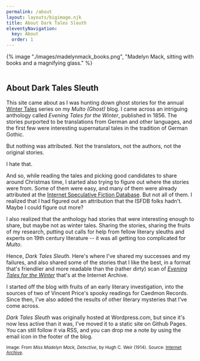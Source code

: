 ```yaml
---
permalink: /about
layout: layouts/bigimage.njk
title: About Dark Tales Sleuth
eleventyNavigation:
  key: About
  order: 1
---
```



<div class="top_container">
    {% image "./images/madelynmack_books.png", "Madelyn Mack, sitting with books and a magnifying glass." %}
</div>

<br>

<div class="message-box">
<h2>About Dark Tales Sleuth</h2>

This site came about as I was hunting down ghost stories for the annual [Winter Tales](https://multoghost.wordpress.com/winter-tales/) series on my *Multo (Ghost)* blog. I came across an intriguing anthology called *Evening Tales for the Winter*, published in 1856. The stories purported to be translations from German and other languages, and the first few were interesting supernatural tales in the tradition of German Gothic.

But nothing was attributed. Not the translators, not the authors, not the original stories.

I hate that.

And so, while reading the tales and picking good candidates to share around Christmas time, I started also trying to figure out where the stories were from. Some of them were easy, and many of them were already attributed at the [Internet Speculative Fiction Database](http://www.isfdb.org/cgi-bin/pl.cgi?494044). But not all of them. I realized that I had figured out an attribution that the ISFDB folks hadn't. Maybe I could figure out more?

I also realized that the anthology had stories that were interesting enough to share, but maybe not as winter tales. 
Sharing the stories, sharing the fruits of my research, putting out calls for help from fellow literary sleuths and experts on 19th century 
literature -- it was all getting too complicated for *Multo*.

Hence, *Dark Tales Sleuth*. Here's where I've shared my successes and my failures, and also shared some of the stories that I like the best, in a format that's friendlier and more readable than the (rather dirty) scan of [*Evening Tales for the Winter*](https://archive.org/details/eveningtalesfor00unkngoog) that's at the Internet Archive.

I started off the blog with fruits of an early literary investigation, into the sources of two of Vincent Price's spooky readings for Caedmon Records. Since then, I've also added the results of other literary mysteries that I've come across. 

*Dark Tales Sleuth* was originally hosted at Wordpress.com, but since it's now less active than it was, I've moved it to a static site on Github Pages. You can still follow it via RSS, and you can drop me a note by using the email icon in the footer of the blog.

</div>

<p><small>Image: From <em>Miss Madelyn Mack, Detective</em>, by Hugh C. Weir (1914). 
Source: <a href="https://archive.org/details/missmadelynmack00massgoog/page/n10/mode/2up">Internet Archive</a>.
</small></p>



